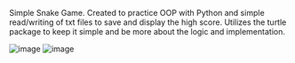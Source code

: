 Simple Snake Game.
Created to practice OOP with Python and simple read/writing of txt files to save and display the high score.
Utilizes the turtle package to keep it simple and be more about the logic and implementation.

![image](https://github.com/user-attachments/assets/092a50b8-543f-4d9e-b487-68446f32c16c)
![image](https://github.com/user-attachments/assets/9f306782-2f85-4957-bb27-e6fc8fe31a50)
